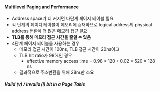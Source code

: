 #### Multilevel Paging and Performance

- Address space가 더 커지면 다단계 페이지 테이블 필요
- 각 단계의 페이지 테이블이 메모리에 존재하므로 logical address의 physical address 변환에 더 많은
  메모리 접근 필요
- **TLB를 통해 메모리 접근 시간을 줄일 수 있음**
- 4단계 페이지 테이블을 사용하는 경우
  - 메모리 접근 시간이 100ns, TLB 접근 시간이 20ns이고
  - TLB hit ratio가 98%인 경우
    - effective memory access time = 0.98 * 120 + 0.02 * 520 = 128 ns
  - 결과적으로 주소변환을 위해 28ns만 소요

##### Valid (v) / Invalid (i) bit in a Page Table

